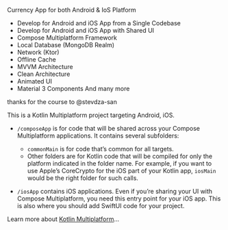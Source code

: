 Currency App for both Android & IoS Platform
 - Develop for Android and iOS App from a Single Codebase
 - Develop  for Android and iOS App with Shared UI
 - Compose Multiplatform Framework
 - Local Database (MongoDB Realm)
 - Network (Ktor)
 - Offline Cache
 - MVVM Architecture
 - Clean Architecture
 - Animated UI
 - Material 3 Components
And many more

thanks for the course to @stevdza-san

This is a Kotlin Multiplatform project targeting Android, iOS.

* `/composeApp` is for code that will be shared across your Compose Multiplatform applications.
  It contains several subfolders:
  - `commonMain` is for code that’s common for all targets.
  - Other folders are for Kotlin code that will be compiled for only the platform indicated in the folder name.
    For example, if you want to use Apple’s CoreCrypto for the iOS part of your Kotlin app,
    `iosMain` would be the right folder for such calls.

* `/iosApp` contains iOS applications. Even if you’re sharing your UI with Compose Multiplatform, 
  you need this entry point for your iOS app. This is also where you should add SwiftUI code for your project.


Learn more about [Kotlin Multiplatform](https://www.jetbrains.com/help/kotlin-multiplatform-dev/get-started.html)…
